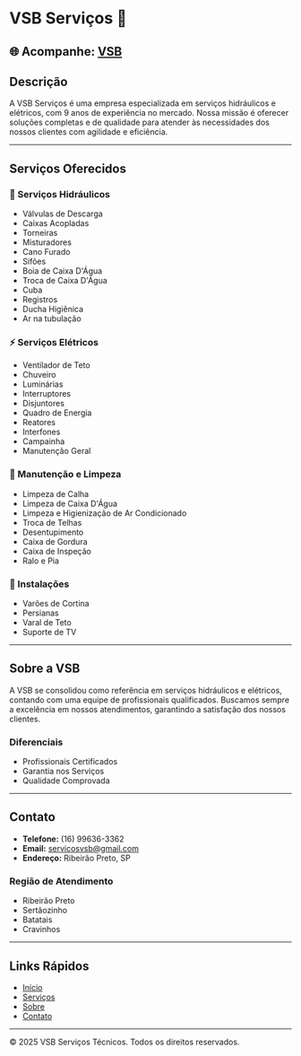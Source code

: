 # VSB Serviços 🌟

## 🌐 Acompanhe: [VSB](https://luantonetto.github.io/VSB/)

## Descrição

A VSB Serviços é uma empresa especializada em serviços hidráulicos e elétricos, com 9 anos de experiência no mercado. Nossa missão é oferecer soluções completas e de qualidade para atender às necessidades dos nossos clientes com agilidade e eficiência.

---

## Serviços Oferecidos

###  :wrench: Serviços Hidráulicos

- Válvulas de Descarga
- Caixas Acopladas
- Torneiras
- Misturadores
- Cano Furado
- Sifões
- Boia de Caixa D'Água
- Troca de Caixa D'Água
- Cuba
- Registros
- Ducha Higiênica
- Ar na tubulação

### :zap: Serviços Elétricos

- Ventilador de Teto
- Chuveiro
- Luminárias
- Interruptores
- Disjuntores
- Quadro de Energia
- Reatores
- Interfones
- Campainha
- Manutenção Geral

### :construction_worker: Manutenção e Limpeza

- Limpeza de Calha
- Limpeza de Caixa D'Água
- Limpeza e Higienização de Ar Condicionado
- Troca de Telhas
- Desentupimento
- Caixa de Gordura
- Caixa de Inspeção
- Ralo e Pia

### :hammer: Instalações

- Varões de Cortina
- Persianas
- Varal de Teto
- Suporte de TV

---

## Sobre a VSB

A VSB se consolidou como referência em serviços hidráulicos e elétricos, contando com uma equipe de profissionais qualificados. Buscamos sempre a excelência em nossos atendimentos, garantindo a satisfação dos nossos clientes.

### Diferenciais

- Profissionais Certificados
- Garantia nos Serviços
- Qualidade Comprovada

---

## Contato

- **Telefone:** (16) 99636-3362
- **Email:** servicosvsb@gmail.com
- **Endereço:** Ribeirão Preto, SP

### Região de Atendimento

- Ribeirão Preto
- Sertãozinho
- Batatais
- Cravinhos

---

## Links Rápidos

- [Início](#)
- [Serviços](#)
- [Sobre](#)
- [Contato](#)

---

© 2025 VSB Serviços Técnicos. Todos os direitos reservados.
